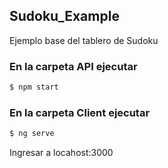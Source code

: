 ## Sudoku_Example
Ejemplo base del tablero de Sudoku

### En la carpeta API ejecutar
```bash
$ npm start
```

### En la carpeta Client ejecutar
```bash
$ ng serve
```
Ingresar a locahost:3000
